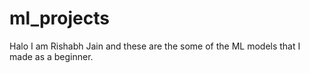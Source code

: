 # ml_projects

Halo
I am Rishabh Jain and these are the some of the ML models that I made as a beginner.
